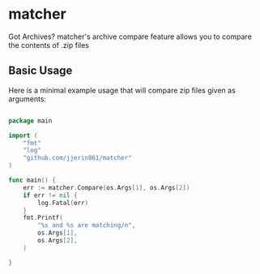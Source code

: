 # matcher
Got Archives? matcher's archive compare feature allows you to compare the contents of .zip files

## Basic Usage
Here is a minimal example usage that will compare zip files given as arguments:

```go

package main

import (
    "fmt"
    "log"
    "github.com/jjerin861/matcher"
)

func main() {
	err := matcher.Compare(os.Args[1], os.Args[2])
	if err != nil {
		log.Fatal(err)
	}
	fmt.Printf(
		"%s and %s are matching/n",
		os.Args[1],
		os.Args[2],
	)

}

```
